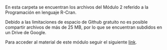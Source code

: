 En esta carpeta se encuentran los archivos del Módulo 2 referido a la Programación en lenguaje R-Cran.

Debido a las limitaciones de espacio de Github gratuito no es posible compartir archivos de más de 25 MB, por lo que se encuentran subdidos en un Drive de Google.

Para acceder al material de este módulo seguir el siguiente [link](https://drive.google.com/drive/folders/10G5kO-7YfqyTypVr3huLdNeqQRnNnkDy?usp=sharing).
